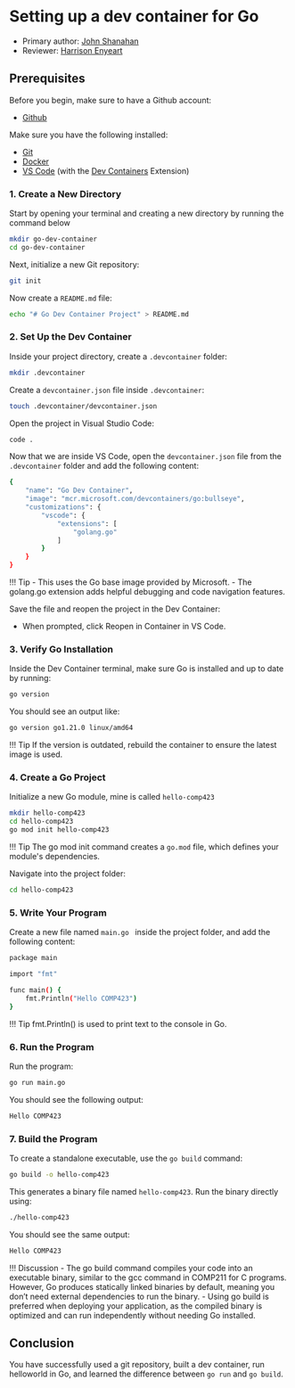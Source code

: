 # Setting up a dev container for Go

* Primary author: [John Shanahan](https://github.com/JoeShans21)
* Reviewer: [Harrison Enyeart](https://github.com/HJEunc)

## Prerequisites

Before you begin, make sure to have a Github account:

* [Github](https://github.com)

Make sure you have the following installed:

* [Git](https://git-scm.com/book/en/v2/Getting-Started-Installing-Git)
* [Docker](https://www.docker.com/products/docker-desktop)
* [VS Code](https://code.visualstudio.com/) (with the [Dev Containers](https://marketplace.visualstudio.com/items?itemName=ms-vscode-remote.remote-containers) Extension)

### 1. Create a New Directory

Start by opening your terminal and creating a new directory by running the command below
```bash
mkdir go-dev-container
cd go-dev-container
```

Next, initialize a new Git repository:
```bash
git init
```

Now create a ```README.md``` file:
```bash
echo "# Go Dev Container Project" > README.md
```

### 2. Set Up the Dev Container

Inside your project directory, create a ```.devcontainer``` folder:
```bash
mkdir .devcontainer
```

Create a ```devcontainer.json``` file inside ```.devcontainer```:
```bash
touch .devcontainer/devcontainer.json
```

Open the project in Visual Studio Code:
```bash
code .
```


Now that we are inside VS Code, open the ```devcontainer.json``` file from the ```.devcontainer``` folder and add the following content:
```bash
{
    "name": "Go Dev Container",
    "image": "mcr.microsoft.com/devcontainers/go:bullseye",
    "customizations": {
        "vscode": {
            "extensions": [
                "golang.go"
            ]
        }
    }
}
```

!!! Tip
    - This uses the Go base image provided by Microsoft.
    - The golang.go extension adds helpful debugging and code navigation features.

Save the file and reopen the project in the Dev Container:

* When prompted, click Reopen in Container in VS Code.

### 3. Verify Go Installation
Inside the Dev Container terminal, make sure Go is installed and up to date by running:
```bash
go version
```
You should see an output like:
```bash
go version go1.21.0 linux/amd64
```
!!! Tip
    If the version is outdated, rebuild the container to ensure the latest image is used.

### 4. Create a Go Project
Initialize a new Go module, mine is called ```hello-comp423```
```bash
mkdir hello-comp423
cd hello-comp423
go mod init hello-comp423
```
!!! Tip
    The go mod init command creates a ```go.mod``` file, which defines your module's dependencies.

Navigate into the project folder:
```bash
cd hello-comp423
```

### 5. Write Your Program
Create a new file named ```main.go ``` inside the project folder, and add the following content:
```bash
package main

import "fmt"

func main() {
    fmt.Println("Hello COMP423")
}
```

!!! Tip
    fmt.Println() is used to print text to the console in Go.

### 6. Run the Program
Run the program:
```bash
go run main.go
```
You should see the following output:
```bash
Hello COMP423
```

### 7. Build the Program
To create a standalone executable, use the ```go build``` command:
```bash
go build -o hello-comp423
```
This generates a binary file named ```hello-comp423```. Run the binary directly using:
```bash
./hello-comp423
```
You should see the same output:
```bash
Hello COMP423
```
!!! Discussion
    - The go build command compiles your code into an executable binary, similar to the gcc command in COMP211 for C programs. However, Go produces statically linked binaries by default, meaning you don’t need external dependencies to run the binary.
    - Using go build is preferred when deploying your application, as the compiled binary is optimized and can run independently without needing Go installed.

## Conclusion
You have successfully used a git repository, built a dev container, run helloworld in Go, and learned the difference between ```go run``` and ```go build```.